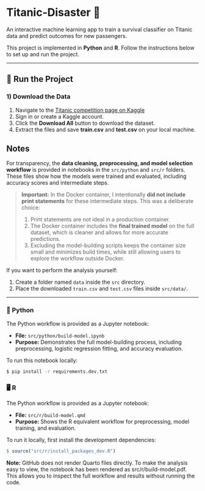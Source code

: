 # Titanic-Disaster 🚢
An interactive machine learning app to train a survival classifier on Titanic data and predict outcomes for new passengers.

This project is implemented in **Python** and **R**. Follow the instructions below to set up and run the project.

---

## 🧭 Run the Project

### 1) Download the Data
1. Navigate to the [Titanic competition page on Kaggle](https://www.kaggle.com/competitions/titanic/data)
2. Sign in or create a Kaggle account.
3. Click the **Download All** button to download the dataset.
4. Extract the files and save **train.csv** and **test.csv** on your local machine.


## Notes

For transparency, the **data cleaning, preprocessing, and model selection workflow** is provided in notebooks in the `src/python` and `src/r` folders. These files show how the models were trained and evaluated, including accuracy scores and intermediate steps.

> **Important:** In the Docker container, I intentionally **did not include print statements** for these intermediate steps. This was a deliberate choice:  
> 1. Print statements are not ideal in a production container.  
> 2. The Docker container includes the **final trained model** on the full dataset, which is cleaner and allows for more accurate predictions.  
> 3. Excluding the model-building scripts keeps the container size small and minimizes build times, while still allowing users to explore the workflow outside Docker.

If you want to perform the analysis yourself:

1. Create a folder named `data` inside the `src` directory.  
2. Place the downloaded `train.csv` and `test.csv` files inside `src/data/`.

---

### 🐍 Python

The Python workflow is provided as a Jupyter notebook:

- **File:** `src/python/build-model.ipynb`  
- **Purpose:** Demonstrates the full model-building process, including preprocessing, logistic regression fitting, and accuracy evaluation.

To run this notebook locally:

```bash
$ pip install -r requirements.dev.txt
```

### 🖥️ R

The Python workflow is provided as a Jupyter notebook:

- **File:** `src/r/build-model.qmd`  
- **Purpose:** Shows the R equivalent workflow for preprocessing, model training, and evaluation.

To run it locally, first install the development dependencies:

```r
$ source("src/r/install_packages_dev.R")
```

**Note:** GitHub does not render Quarto files directly. To make the analysis easy to view, the notebook has been rendered as src/r/build-model.pdf. This allows you to inspect the full workflow and results without running the code.